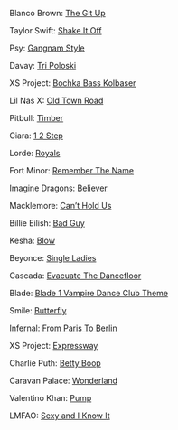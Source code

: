Blanco Brown: [The Git Up][1]

Taylor Swift: [Shake It Off][2]

Psy: [Gangnam Style][3]

Davay: [Tri Poloski][4]

XS Project: [Bochka Bass Kolbaser][5]

Lil Nas X: [Old Town Road][6]

Pitbull: [Timber][7]

Ciara: [1 2 Step][8]

Lorde: [Royals][9]

Fort Minor: [Remember The Name][10]

Imagine Dragons: [Believer][11]

Macklemore: [Can’t Hold Us][12]

Billie Eilish: [Bad Guy][13]

Kesha: [Blow][14]

Beyonce: [Single Ladies][15]

Cascada: [Evacuate The Dancefloor][16]

Blade: [Blade 1 Vampire Dance Club Theme][17]

Smile: [Butterfly][18]

Infernal: [From Paris To Berlin][19]

XS Project: [Expressway][20]

Charlie Puth: [Betty Boop][21]

Caravan Palace: [Wonderland][22]

Valentino Khan: [Pump][23]

LMFAO: [Sexy and I Know It][24]

[1]: https://www.youtube.com/watch?v=Q7U6AoZ27yE
[2]: https://www.youtube.com/watch?v=nfWlot6h_JM
[3]: https://www.youtube.com/watch?v=9bZkp7q19f0
[4]: https://www.youtube.com/watch?v=Y8qtmD_QTYw
[5]: https://www.youtube.com/watch?v=VLW1ieY4Izw
[6]: https://www.youtube.com/watch?v=Ub3JtYKuMtA
[7]: https://www.youtube.com/watch?v=hHUbLv4ThOo
[8]: https://www.youtube.com/watch?v=iBHNgV6_znU
[9]: https://www.youtube.com/watch?v=nlcIKh6sBtc
[10]: https://www.youtube.com/watch?v=VDvr08sCPOc
[11]: https://www.youtube.com/watch?v=7wtfhZwyrcc
[12]: https://www.youtube.com/watch?v=2zNSgSzhBfM
[13]: https://www.youtube.com/watch?v=DyDfgMOUjCI
[14]: https://www.youtube.com/watch?v=3yIDXlYMcnE
[15]: https://www.youtube.com/watch?v=4m1EFMoRFvY
[16]: https://www.youtube.com/watch?v=A68j28KQaik
[17]: https://www.youtube.com/watch?v=cNOP2t9FObw
[18]: https://www.youtube.com/watch?v=QzcvRDWgRIE
[19]: https://www.youtube.com/watch?v=zgurcTTsIv0
[20]: https://www.youtube.com/watch?v=K3T0FNowHwg
[21]: https://www.youtube.com/watch?v=sd6_PHCdCZI
[22]: https://www.youtube.com/watch?v=vCXsRoyFRQE
[23]: https://www.youtube.com/watch?v=3_twoy0qdOk
[24]: https://www.youtube.com/watch?v=wyx6JDQCslE